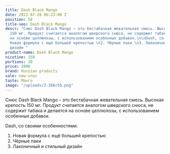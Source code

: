 ```yaml
---
title: Dash Black Mango
date: 2022-07-28 06:23:00 Z
position: 58
title-seo: Dash Black Mango
descr: "Снюс Dash Black Mango – это бестабачная жевательная смесь. Высокая крепость
  150 мг. Продукт считается аналогом шведского снюса, не содержит табака и делается
  на основе целлюлозы, с использованием особенных добавок.\n\nDash, со своими особенностями:\n1.
  Новая формула с ещё большей крепостью \n2. Чёрные паки \n3. Лаконичный и стильный
  дизайн "
product-name: Dash Black Mango
nicotine: 150
portions: 20
price: 2800
brand: Russian products
sale: new-snus
taste: Манго
image: "/uploads/2-366c55.png"
---
```


Снюс Dash Black Mango – это бестабачная жевательная смесь. Высокая крепость 150 мг. Продукт считается аналогом шведского снюса, не содержит табака и делается на основе целлюлозы, с использованием особенных добавок.

Dash, со своими особенностями:
1. Новая формула с ещё большей крепостью 
2. Чёрные паки 
3. Лаконичный и стильный дизайн 